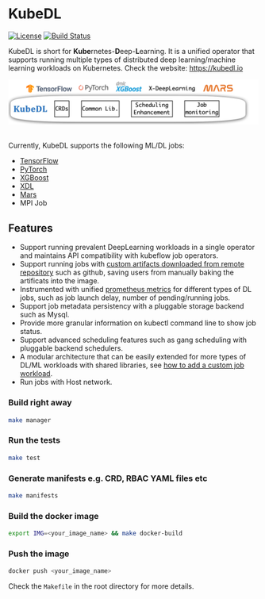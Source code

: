 # KubeDL

[![License](https://img.shields.io/badge/license-Apache%202-4EB1BA.svg)](https://www.apache.org/licenses/LICENSE-2.0.html)
[![Build Status](https://travis-ci.com/alibaba/kubedl.svg?branch=master)](https://travis-ci.com/alibaba/kubedl)

KubeDL is short for **Kube**rnetes-**D**eep-**L**earning. It is a unified operator that supports running
multiple types of distributed deep learning/machine learning workloads on Kubernetes. Check the website: https://kubedl.io


<div align="center">
 <img src="docs/img/stack.png" width="700" title="Stack">
</div> <br/>

Currently, KubeDL supports the following ML/DL jobs:

- [TensorFlow](https://github.com/tensorflow/tensorflow)
- [PyTorch](https://github.com/pytorch/pytorch)
- [XGBoost](https://github.com/dmlc/xgboost)
- [XDL](https://github.com/alibaba/x-deeplearning/)
- [Mars](https://github.com/mars-project/mars)
- MPI Job


## Features
- Support running prevalent DeepLearning workloads in a single operator and maintains API compatibility with kubeflow job operators.
- Support running jobs with [custom artifacts downloaded from remote repository](./docs/sync_code.md ) such as github, saving users from manually baking the artificats into the image. 
- Instrumented with unified [prometheus metrics](./docs/metrics.md)  for different types of DL jobs, such as job launch delay, number of pending/running jobs.
- Support job metadata persistency with a pluggable storage backend such as Mysql.
- Provide more granular information on kubectl command line to show job status.
- Support advanced scheduling features such as gang scheduling with pluggable backend schedulers.
- A modular architecture that can be easily extended for more types of DL/ML workloads with shared libraries, see [how to add a custom job workload](https://github.com/alibaba/kubedl/blob/master/docs/how-to-add-a-custom-workload.md).
- Run jobs with Host network.
### Build right away

```bash
make manager
```
### Run the tests

```bash
make test
```
### Generate manifests e.g. CRD, RBAC YAML files etc

```bash
make manifests
```
### Build the docker image

```bash
export IMG=<your_image_name> && make docker-build
```

### Push the image

```bash
docker push <your_image_name>
```

Check the `Makefile` in the root directory for more details.